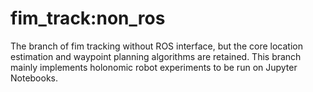 # fim_track:non_ros
The branch of fim tracking without ROS interface, but the core location estimation and waypoint planning algorithms are retained. This branch mainly implements holonomic robot experiments to be run on Jupyter Notebooks.
